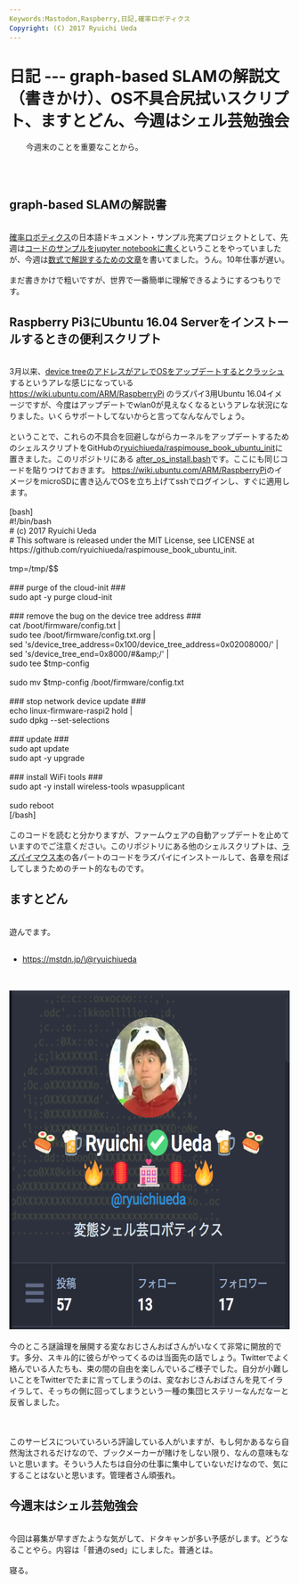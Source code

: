 ```yaml
---
Keywords:Mastodon,Raspberry,日記,確率ロボティクス
Copyright: (C) 2017 Ryuichi Ueda
---
```

# 日記 --- graph-based SLAMの解説文（書きかけ）、OS不具合尻拭いスクリプト、ますとどん、今週はシェル芸勉強会
<p style="padding-left: 30px;">今週末のことを重要なことから。</p><br />
<br />
<h2>graph-based SLAMの解説書</h2><br />
<a href="http://amzn.to/2nRJyXl">確率ロボティクス</a>の日本語ドキュメント・サンプル充実プロジェクトとして、先週は<a href="https://blog.ueda.asia/?p=9479">コードのサンプルをjupyter notebookに書く</a>ということをやっていましたが、今週は<a href="https://github.com/ryuichiueda/commentary_on_graph-based_slam">数式で解説するための文章</a>を書いてました。うん。10年仕事が遅い。<br />
<br />
まだ書きかけで粗いですが、世界で一番簡単に理解できるようにするつもりです。<br />
<h2>Raspberry Pi3にUbuntu 16.04 Serverをインストールするときの便利スクリプト</h2><br />
3月以来、<a href="https://bugs.launchpad.net/ubuntu/+source/linux-raspi2/+bug/1652270">device treeのアドレスがアレでOSをアップデートするとクラッシュ</a>するというアレな感じになっている <a href="https://wiki.ubuntu.com/ARM/RaspberryPi">https://wiki.ubuntu.com/ARM/RaspberryPi</a> のラズパイ3用Ubuntu 16.04イメージですが、今度はアップデートでwlan0が見えなくなるというアレな状況になりました。いくらサポートしてないからと言ってなんなんでしょう。<br />
<br />
ということで、これらの不具合を回避しながらカーネルをアップデートするためのシェルスクリプトをGitHubの<a href="https://github.com/ryuichiueda/raspimouse_book_ubuntu_init">ryuichiueda/raspimouse_book_ubuntu_init</a>に置きました。このリポジトリにある <a href="https://github.com/ryuichiueda/raspimouse_book_ubuntu_init/blob/master/after_os_install.bash">after_os_install.bash</a>です。ここにも同じコードを貼りつけておきます。 <a href="https://wiki.ubuntu.com/ARM/RaspberryPi">https://wiki.ubuntu.com/ARM/RaspberryPi</a>のイメージをmicroSDに書き込んでOSを立ち上げてsshでログインし、すぐに適用します。<br />
<br />
[bash]<br />
#!/bin/bash<br />
# (c) 2017 Ryuichi Ueda<br />
# This software is released under the MIT License, see LICENSE at https://github.com/ryuichiueda/raspimouse_book_ubuntu_init.<br />
<br />
tmp=/tmp/$$<br />
<br />
### purge of the cloud-init ###<br />
sudo apt -y purge cloud-init<br />
<br />
### remove the bug on the device tree address ###<br />
cat /boot/firmware/config.txt |<br />
sudo tee /boot/firmware/config.txt.org |<br />
sed 's/device_tree_address=0x100/device_tree_address=0x02008000/' |<br />
sed 's/device_tree_end=0x8000/#&amp;amp;/'					|<br />
sudo tee $tmp-config <br />
<br />
sudo mv $tmp-config /boot/firmware/config.txt<br />
<br />
### stop network device update ###<br />
echo linux-firmware-raspi2 hold |<br />
sudo dpkg --set-selections<br />
<br />
### update ###<br />
sudo apt update<br />
sudo apt -y upgrade<br />
<br />
### install WiFi tools ###<br />
sudo apt -y install wireless-tools wpasupplicant<br />
<br />
sudo reboot<br />
[/bash]<br />
<br />
このコードを読むと分かりますが、ファームウェアの自動アップデートを止めていますのでご注意ください。このリポジトリにある他のシェルスクリプトは、<a href="http://amzn.to/2oDns9H">ラズパイマウス本</a>の各パートのコードをラズパイにインストールして、各章を飛ばしてしまうためのチート的なものです。<br />
<h2>ますとどん</h2><br />
遊んでます。<br />
<ul><br />
 	<li><a href="https://mstdn.jp/\@ryuichiueda">https://mstdn.jp/\@ryuichiueda</a></li><br />
</ul><br />
<a href="136aed74fd1009042bd6d998ede2e07a.png"><img class="aligncenter size-full wp-image-9561" src="136aed74fd1009042bd6d998ede2e07a.png" alt="" width="630" height="608" /></a><br />
<br />
今のところ謎論理を展開する変なおじさんおばさんがいなくて非常に開放的です。多分、スキル的に彼らがやってくるのは当面先の話でしょう。Twitterでよく絡んでいる人たちも、束の間の自由を楽しんでいるご様子でした。自分が小難しいことをTwitterでたまに言ってしまうのは、変なおじさんおばさんを見てイライラして、そっちの側に回ってしまうという一種の集団ヒステリーなんだなーと反省しました。<br />
<br />
&nbsp;<br />
<br />
このサービスについていろいろ評論している人がいますが、もし何かあるなら自然淘汰されるだけなので、ブックメーカーが賭けをしない限り、なんの意味もないと思います。そういう人たちは自分の仕事に集中していないだけなので、気にすることはないと思います。管理者さん頑張れ。<br />
<h2>今週末はシェル芸勉強会</h2><br />
今回は募集が早すぎたような気がして、ドタキャンが多い予感がします。どうなることやら。内容は「普通のsed」にしました。普通とは。<br />
<br />
寝る。
